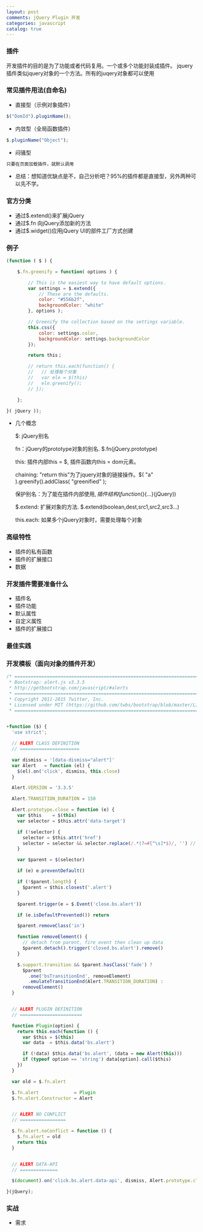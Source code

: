 ```yaml
---
layout: post
comments: jQuery Plugin 开发
categories: javascript
catalog: true
---
```


### 插件

开发插件的目的是为了功能或者代码复用。一个或多个功能封装成插件。
jquery插件类似jquery对象的一个方法。所有的juqery对象都可以使用

### 常见插件用法(自命名)

* 直接型（示例对象插件）

```js
$("DomId").pluginName();

```

* 内敛型（全局函数插件）

```js
$.pluginName("Object");

```

* 闷骚型

```js
只要在页面加载插件，就默认调用

```

* 总结：想知道优缺点是不，自己分析吧？95%的插件都是直接型，另外两种可以先不学。

### 官方分类

* 通过$.extend()来扩展jQuery
* 通过$.fn 向jQuery添加新的方法
* 通过$.widget()应用jQuery UI的部件工厂方式创建

### 例子

```js
(function ( $ ) {

    $.fn.greenify = function( options ) {

        // This is the easiest way to have default options.
        var settings = $.extend({
            // These are the defaults.
            color: "#556b2f",
            backgroundColor: "white"
        }, options );

        // Greenify the collection based on the settings variable.
        this.css({
            color: settings.color,
            backgroundColor: settings.backgroundColor
        });

        return this；

        // return this.each(function() {
        //   // 处理每个对象
        //   var ele = $(this)
        //   ele.greenify();
        // });

    };

}( jQuery ));
```

* 几个概念

  $: jQuery别名

  fn：jQuery的prototype对象的别名. $.fn(jQuery.prototype)

  this: 插件内部this = $, 插件函数内this = dom元素。

  chaining: "return this"为了jquery对象的链接操作。$( "a" ).greenify().addClass( "greenified" );

  保护别名：为了能在插件内部使用$,插件结构 (function($){...}(jQuery))

  $.extend: 扩展对象的方法. $.extend(boolean,dest,src1,src2,src3...)

  this.each: 如果多个jQuery对象时，需要处理每个对象

### 高级特性

* 插件的私有函数
* 插件的扩展接口
* 数据

### 开发插件需要准备什么

* 插件名
* 插件功能
* 默认属性
* 自定义属性
* 插件的扩展接口

### 最佳实践


### 开发模板（面向对象的插件开发）

```js
/* ========================================================================
 * Bootstrap: alert.js v3.3.5
 * http://getbootstrap.com/javascript/#alerts
 * ========================================================================
 * Copyright 2011-2015 Twitter, Inc.
 * Licensed under MIT (https://github.com/twbs/bootstrap/blob/master/LICENSE)
 * ======================================================================== */


+function ($) {
  'use strict';

  // ALERT CLASS DEFINITION
  // ======================

  var dismiss = '[data-dismiss="alert"]'
  var Alert   = function (el) {
    $(el).on('click', dismiss, this.close)
  }

  Alert.VERSION = '3.3.5'

  Alert.TRANSITION_DURATION = 150

  Alert.prototype.close = function (e) {
    var $this    = $(this)
    var selector = $this.attr('data-target')

    if (!selector) {
      selector = $this.attr('href')
      selector = selector && selector.replace(/.*(?=#[^\s]*$)/, '') // strip for ie7
    }

    var $parent = $(selector)

    if (e) e.preventDefault()

    if (!$parent.length) {
      $parent = $this.closest('.alert')
    }

    $parent.trigger(e = $.Event('close.bs.alert'))

    if (e.isDefaultPrevented()) return

    $parent.removeClass('in')

    function removeElement() {
      // detach from parent, fire event then clean up data
      $parent.detach().trigger('closed.bs.alert').remove()
    }

    $.support.transition && $parent.hasClass('fade') ?
      $parent
        .one('bsTransitionEnd', removeElement)
        .emulateTransitionEnd(Alert.TRANSITION_DURATION) :
      removeElement()
  }


  // ALERT PLUGIN DEFINITION
  // =======================

  function Plugin(option) {
    return this.each(function () {
      var $this = $(this)
      var data  = $this.data('bs.alert')

      if (!data) $this.data('bs.alert', (data = new Alert(this)))
      if (typeof option == 'string') data[option].call($this)
    })
  }

  var old = $.fn.alert

  $.fn.alert             = Plugin
  $.fn.alert.Constructor = Alert


  // ALERT NO CONFLICT
  // =================

  $.fn.alert.noConflict = function () {
    $.fn.alert = old
    return this
  }


  // ALERT DATA-API
  // ==============

  $(document).on('click.bs.alert.data-api', dismiss, Alert.prototype.close)

}(jQuery);

```
### 实战

* 需求
